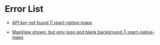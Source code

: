 # Error List

- [API key not found || react-native-maps ](./Problem-Solving/api-key-not-found.md)

- [MapView shown, but only logo and blank background || react-native-maps ](./Problem-Solving/mapview-not-shown.md)

